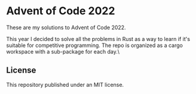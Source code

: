 # Advent of Code 2022
These are my solutions to Advent of Code 2022.

This year I decided to solve all the problems in Rust as a way to learn if it's suitable for competitive programming. The repo is organized as a cargo workspace with a sub-package for each day.\

## License
This repository published under an MIT license.